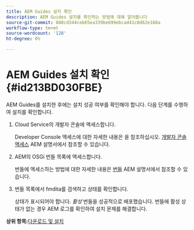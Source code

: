 ```yaml
---
title: AEM Guides 설치 확인
description: AEM Guides 설치를 확인하는 방법에 대해 알아봅니다
source-git-commit: 880cd344ceb65ea339be699ebcad41c0d62e168a
workflow-type: tm+mt
source-wordcount: '128'
ht-degree: 0%

---
```


# AEM Guides 설치 확인 {#id213BD030FBE}

AEM Guides를 설치한 후에는 설치 성공 여부를 확인해야 합니다. 다음 단계를 수행하여 설치를 확인합니다.

1. Cloud Service의 개발자 콘솔에 액세스합니다.

   Developer Console 액세스에 대한 자세한 내용은 을 참조하십시오. [개발자 콘솔 액세스](https://experienceleague.adobe.com/docs/experience-manager-learn/cloud-service/debugging/debugging-aem-as-a-cloud-service/developer-console.html) AEM 설명서에서 참조할 수 있습니다.

1. AEM의 OSGi 번들 목록에 액세스합니다.

   번들에 액세스하는 방법에 대한 자세한 내용은 [번들](https://experienceleague.adobe.com/docs/experience-manager-learn/cloud-service/debugging/debugging-aem-as-a-cloud-service/developer-console.html?lang=en#bundles) AEM 설명서에서 참조할 수 있습니다.

1. 번들 목록에서 fmdita를 검색하고 상태를 확인합니다.

   상태가 표시되어야 합니다. *활성* 번들을 성공적으로 배포했습니다. 번들에 활성 상태가 없는 경우 AEM 로그를 확인하여 설치 문제를 해결합니다.


**상위 항목:**[&#x200B;다운로드 및 설치](download-install.md)
